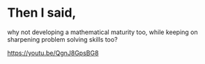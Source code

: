 # Then I said,

why not developing a mathematical maturity too,
while keeping on sharpening problem solving skills
too?

https://youtu.be/QgnJ8GpsBG8
